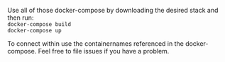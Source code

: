 Use all of those docker-compose by downloading the desired stack and then run:  
`docker-compose build`  
`docker-compose up`  
  
To connect within use the containernames referenced in the docker-compose.
Feel free to file issues if you have a problem.